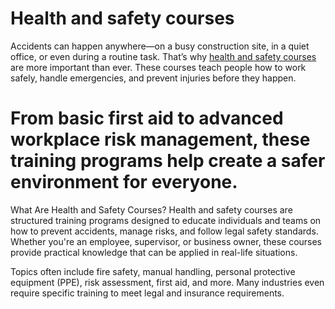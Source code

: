 # Health and safety courses
Accidents can happen anywhere—on a busy construction site, in a quiet office, or even during a routine task. That’s why [health and safety courses](https://ireland-safetytraining.com/) are more important than ever. These courses teach people how to work safely, handle emergencies, and prevent injuries before they happen.

# From basic first aid to advanced workplace risk management, these training programs help create a safer environment for everyone. #

What Are Health and Safety Courses?
Health and safety courses are structured training programs designed to educate individuals and teams on how to prevent accidents, manage risks, and follow legal safety standards. Whether you're an employee, supervisor, or business owner, these courses provide practical knowledge that can be applied in real-life situations.

Topics often include fire safety, manual handling, personal protective equipment (PPE), risk assessment, first aid, and more. Many industries even require specific training to meet legal and insurance requirements.

